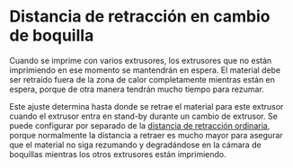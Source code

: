 Distancia de retracción en cambio de boquilla
====
Cuando se imprime con varios extrusores, los extrusores que no están imprimiendo en ese momento se mantendrán en espera. El material debe ser retraído fuera de la zona de calor completamente mientras están en espera, porque de otra manera tendrán mucho tiempo para rezumar.

Este ajuste determina hasta donde se retrae el material para este extrusor cuando el extrusor entra en stand-by durante un cambio de extrusor. Se puede configurar por separado de la [distancia de retracción ordinaria](../travel/retraction_amount.md), porque normalmente la distancia a retraer es mucho mayor para asegurar que el material no siga rezumando y degradándose en la cámara de boquillas mientras los otros extrusores están imprimiendo.